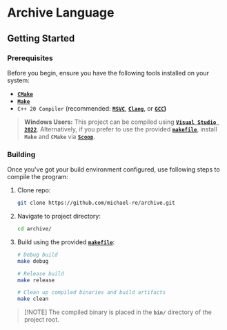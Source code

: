 # Archive Language

## Getting Started

### Prerequisites

Before you begin, ensure you have the following tools installed on your system:

- **[`CMake`](https://cmake.org/)**
- **[`Make`](https://www.gnu.org/software/make/)**
- `C++ 20 Compiler` (recommended:
                        **[`MSVC`](https://visualstudio.microsoft.com/downloads/)**,
                        **[`Clang`](https://releases.llvm.org/download.html)**,
                        or **[`GCC`](https://gcc.gnu.org/))**

>
> **Windows Users:**  This project can be compiled using
> **[`Visual Studio 2022`](https://visualstudio.microsoft.com/downloads/)**.
> Alternatively, if you prefer to use the provided **[`makefile`](makefile)**,
> install **`Make`** and **`CMake`** via **[`Scoop`](https://scoop.sh/)**.
>

### Building

Once you've got your build environment configured, use following steps to
compile the program:

1. Clone repo:

    ```bash
    git clone https://github.com/michael-re/archive.git
    ```

2. Navigate to project directory:

    ```bash
    cd archive/
    ```

3. Build using the provided **[`makefile`](makefile)**:

    ```bash
    # Debug build
    make debug

    # Release build
    make release

    # Clean up compiled binaries and build artifacts
    make clean
    ```

>
> [!NOTE]
> The compiled binary is placed in the **`bin/`** directory of the project root.
>
